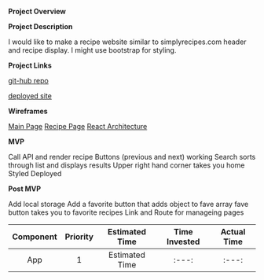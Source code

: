 **Project Overview**

**Project Description**

I would like to make a recipe website similar to simplyrecipes.com header and recipe display. I might use bootstrap for styling.

**Project Links**

[git-hub repo](https://github.com/KassidySh/project-2/tree/master/project2)

[deployed site]()

**Wireframes**

[Main Page](https://res.cloudinary.com/dt5zs08ue/image/upload/v1578281708/GA%20project%202/wireframes_mockups_mfoyat.png)
[Recipe Page](https://res.cloudinary.com/dt5zs08ue/image/upload/v1578282253/GA%20project%202/Untitled_kzc7qw.png)
[React Architecture](https://res.cloudinary.com/dt5zs08ue/image/upload/v1578283098/GA%20project%202/Untitled_1_py09t4.png)

**MVP**

Call API and render recipe
Buttons (previous and next) working
Search sorts through list and displays results
Upper right hand corner takes you home
Styled
Deployed

**Post MVP**

Add local storage
Add a favorite button that adds object to fave array
fave button takes you to favorite recipes
Link and Route for manageing pages

|Component   | Priority | Estimated Time| Time Invested | Actual Time|
| :---:      | :---:    | :---:         | :---:         | :---:      |
|App         | 1 | Estimated Time| :---:         | :---:      |